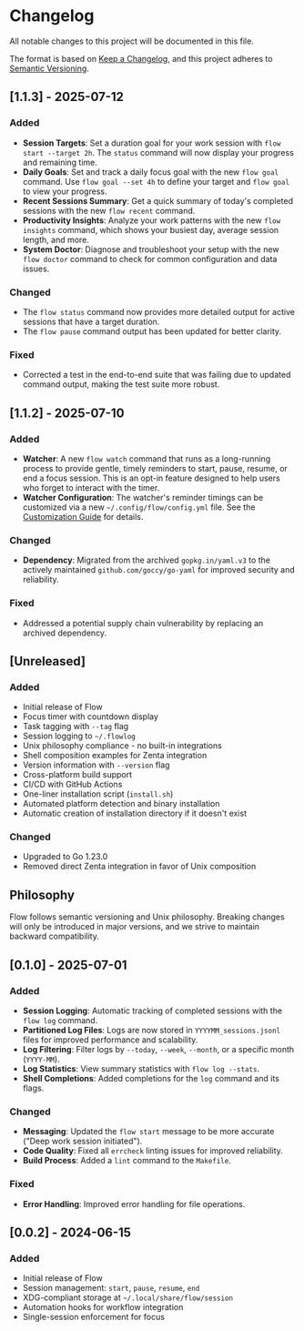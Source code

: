 # Changelog

All notable changes to this project will be documented in this file.

The format is based on [Keep a Changelog](https://keepachangelog.com/en/1.0.0/),
and this project adheres to [Semantic Versioning](https://semver.org/spec/v2.0.0.html).

## [1.1.3] - 2025-07-12

### Added

- **Session Targets**: Set a duration goal for your work session with `flow start --target 2h`. The `status` command will now display your progress and remaining time.
- **Daily Goals**: Set and track a daily focus goal with the new `flow goal` command. Use `flow goal --set 4h` to define your target and `flow goal` to view your progress.
- **Recent Sessions Summary**: Get a quick summary of today's completed sessions with the new `flow recent` command.
- **Productivity Insights**: Analyze your work patterns with the new `flow insights` command, which shows your busiest day, average session length, and more.
- **System Doctor**: Diagnose and troubleshoot your setup with the new `flow doctor` command to check for common configuration and data issues.

### Changed

- The `flow status` command now provides more detailed output for active sessions that have a target duration.
- The `flow pause` command output has been updated for better clarity.

### Fixed

- Corrected a test in the end-to-end suite that was failing due to updated command output, making the test suite more robust.

## [1.1.2] - 2025-07-10

### Added

- **Watcher**: A new `flow watch` command that runs as a long-running process to provide gentle, timely reminders to start, pause, resume, or end a focus session. This is an opt-in feature designed to help users who forget to interact with the timer.
- **Watcher Configuration**: The watcher's reminder timings can be customized via a new `~/.config/flow/config.yml` file. See the [Customization Guide](docs/CUSTOMIZATION.md) for details.

### Changed

- **Dependency**: Migrated from the archived `gopkg.in/yaml.v3` to the actively maintained `github.com/goccy/go-yaml` for improved security and reliability.

### Fixed

- Addressed a potential supply chain vulnerability by replacing an archived dependency.

## [Unreleased]

### Added

- Initial release of Flow
- Focus timer with countdown display
- Task tagging with `--tag` flag
- Session logging to `~/.flowlog`
- Unix philosophy compliance - no built-in integrations
- Shell composition examples for Zenta integration
- Version information with `--version` flag
- Cross-platform build support
- CI/CD with GitHub Actions
- One-liner installation script (`install.sh`)
- Automated platform detection and binary installation
- Automatic creation of installation directory if it doesn't exist

### Changed

- Upgraded to Go 1.23.0
- Removed direct Zenta integration in favor of Unix composition

## Philosophy

Flow follows semantic versioning and Unix philosophy. Breaking changes will only be introduced in major versions, and we strive to maintain backward compatibility.

## [0.1.0] - 2025-07-01

### Added

- **Session Logging**: Automatic tracking of completed sessions with the `flow log` command.
- **Partitioned Log Files**: Logs are now stored in `YYYYMM_sessions.jsonl` files for improved performance and scalability.
- **Log Filtering**: Filter logs by `--today`, `--week`, `--month`, or a specific month (`YYYY-MM`).
- **Log Statistics**: View summary statistics with `flow log --stats`.
- **Shell Completions**: Added completions for the `log` command and its flags.

### Changed

- **Messaging**: Updated the `flow start` message to be more accurate ("Deep work session initiated").
- **Code Quality**: Fixed all `errcheck` linting issues for improved reliability.
- **Build Process**: Added a `lint` command to the `Makefile`.

### Fixed

- **Error Handling**: Improved error handling for file operations.

## [0.0.2] - 2024-06-15

### Added

- Initial release of Flow
- Session management: `start`, `pause`, `resume`, `end`
- XDG-compliant storage at `~/.local/share/flow/session`
- Automation hooks for workflow integration
- Single-session enforcement for focus
